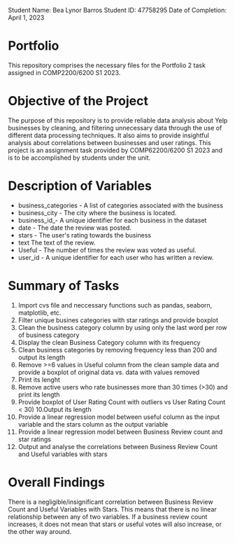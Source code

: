 
Student Name: Bea Lynor Barros
Student ID: 47758295
Date of Completion: April 1, 2023


# Portfolio
This repository comprises the necessary files for the Portfolio 2 task assigned in COMP2200/6200 S1 2023. 

# Objective of the Project
The purpose of this repository is to provide reliable data analysis about Yelp businesses by cleaning, and filtering unnecessary data through the use of different data processing techniques. It also aims to provide insightful analysis about correlations between businesses and user ratings.  This project is an assignment task provided by COMP62200/6200 S1 2023 and is to be accomplished by students under the unit. 


# Description of Variables 
* business_categories - A list of categories associated with the business
* business_city - The city where the business is located.
* business_id_- A unique identifier for each business in the dataset
* date - The date the review was posted.
* stars - The user's rating towards the business
* text The text of the review.
* Useful - The number of times the review was voted as useful.
* user_id - A unique identifier for each user who has written a review.


# Summary of Tasks

1. Import cvs file and neccessary functions such as pandas, seaborn, matplotlib, etc.
2. Filter unique busines categories with star ratings and provide boxplot
3. Clean the business category column by using only the last word per row of business category
4. Display the clean Business Category column with its frequency
5. Clean business categories by removing frequency less than 200 and output its length
6. Remove >=6 values in Useful column from the clean sample data and provide a boxplot of original data vs. data with values removed
7. Print its lenght
8. Remove active users who rate businesses more than 30 times (>30) and print its length
9. Provide boxplot of User Rating Count with outliers vs User Rating Count < 30)
10.Output its length
11. Provide a linear regression model between useful column as the input variable and the stars column as the output variable
12. Provide a linear regression model between Business Review count and star ratings
13. Output and analyse the correlations between Business Review Count and Useful variables with stars 



# Overall Findings

There is a negligible/insignificant correlation between Business Review Count and Useful Variables with Stars. This means that there is no linear  relationship between any of two variables. If a business review count increases, it does not mean that stars or useful votes will also increase, or the other way around.







